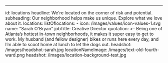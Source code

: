 ---

id: locations
headline: We're located on the corner of risk and potential.
subheading: Our neighborhood helps make us unique. Explore what we love about it.
locations:
listOflocations: - icon: /images/values/icon-values-1.svg
name: "Sarah O'Bryan"
jobTitle: Creative Director
quotation: >-
Being one of Atlanta’s hottest in-town neighborhoods, it makes it super easy to get to work. My husband (and fellow designer) bikes or runs here every day, and I’m able to scoot home at lunch to let the dogs out.
headshot: /images/headshot-sarah.jpg
locationNameImage: /images/text-old-fourth-ward.png
headshot: /images/location-background-test.jpg
